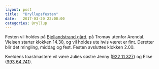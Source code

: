 ```yaml
---
layout: post
title:  "Bryllupsfesten"
date:   2017-03-20 22:00:00
categories: Bryllup
---
```

Festen vil holdes på [Bjellandstrand gård][bstrand-web], på Tromøy utenfor Arendal.
Vielsen starter klokken 14.30, og vil holdes ute hvis været er fint.
Deretter blir det mingling, middag og fest. Festen avsluttes klokken 2.00. 

Kveldens toastmastere vil være Julies søstre Jenny ([922 11 327][jenny-mob]) og Elise ([993 64 741][elise-mob]). 

[jenny-mob]: tel:+4792211327
[elise-mob]: tel:+4799364741
[bstrand-web]: http://www.bjellandstrand.no
